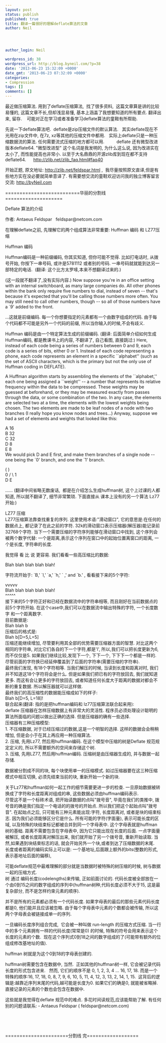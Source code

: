 ```yaml
---
layout: post
status: publish
published: true
title: 翻译一篇很好的理解deflate算法的文章
author: Neil




author_login: Neil

wordpress_id: 38
wordpress_url: http://blog.byneil.com/?p=38
date: '2013-06-23 15:32:09 +0000'
date_gmt: '2013-06-23 07:32:09 +0000'
categories:
- Compression
tags: []
comments: []
---
```

<p>最近做压缩算法. 用到了deflate压缩算法, &nbsp;找了很多资料, &nbsp;这篇文章算是讲的比较易懂的,&nbsp;这篇文章不长,但却浅显易懂, 基本上涵盖了我想要知道的所有要点. 翻译出来, 留存. &nbsp; &nbsp;可能对正在学习或者准备学习deflate算法的童鞋有所帮助.</p>
<p>先说一下deflate算法吧. &nbsp;deflate是zip压缩文件的默认算法. &nbsp; 其实deflate现在不光用在zip文件中, 在7z, xz等其他的压缩文件中都用. &nbsp; 实际上deflate只是一种压缩数据流的算法. 任何需要流式压缩的地方都可以用. &nbsp; &nbsp; &nbsp; &nbsp; &nbsp;deflate 还有微型改进版本deflate64. "微型改进型" 这个名词是我发明的, 为什么这么说, 因为改进实在太小了, 而性能提高也非常小. 以至于大名鼎鼎的开源zlib库到现在都不支持deflate64. &nbsp; &nbsp; &nbsp;<a href="http://zlib.net/zlib_faq.html#faq40">http://zlib.net/zlib_faq.html#faq40</a></p>
<p>开始正题, 原文地址:&nbsp;<a href="http://zlib.net/feldspar.html">http://zlib.net/feldspar.html</a>&nbsp;, &nbsp;我尽量按照原文直译,但是有些地方实在没必要就简单意译了. 有需要想交流的童鞋欢迎访问我的独立博客留言交流: <a title="http://byNeil.com" href="http://byNeil.com" target="_blank">http://byNeil.com</a></p>
<p>==========================华丽的分割线====================</p>
<p>Deflate 算法的介绍</p>
<p>作者:&nbsp;Antaeus Feldspar &nbsp;&nbsp;feldspar@netcom.com</p>
<p>在理解deflate之前, 先理解它的两个组成算法非常重要: Huffman 编码 和 LZ77压缩</p>
<p>Huffman 编码</p>
<p>Huffman编码是一种前缀编码, 你其实知道, 但你可能不觉得. 比如打电话时, 从拨号开始, 你按下一串号码, 或许是5781112 或者别的号码. 一串号码就就能到达另一部特定的电话. &nbsp;(翻译: 这个比方太罗嗦,本来不想翻译过来的.)</p>
<p>(这一段就不翻译了,没有实际内容.)&nbsp;Now suppose you're in an office setting with an internal switchboard, as many large companies do. All other phones within the bank only require five numbers to dial, instead of seven -- that's because it's expected that you'll be calling those numbers more often. You may still need to call other numbers, though -- so all of those numbers have a `9' added to the front.</p>
<p>...这就是前缀编码. 每一个你想要指定的元素都有一个由数字组成的代码. 由于每个代码都不可能是另外一个代码的前缀, 所以当你输入的时候,不会有歧义.</p>
<p>Huffman 编码是由一个特定算法生成的前缀编码. (翻译: 后面简单介绍如何生成Huffman编码, 都是教课书上的内容, 不翻译了, 自己看图, 直接跳过:)&nbsp;Here, instead of each code being a series of numbers between 0 and 9, each code is a series of bits, either 0 or 1. Instead of each code representing a phone, each code represents an element in a specific ``alphabet'' (such as the set of ASCII characters, which is the primary but not the only use of Huffman coding in DEFLATE).</p>
<p>A Huffman algorithm starts by assembling the elements of the ``alphabet,'' each one being assigned a ``weight'' -- a number that represents its relative frequency within the data to be compressed. These weights may be guessed at beforehand, or they may be measured exactly from passes through the data, or some combination of the two. In any case, the elements are selected two at a time, the elements with the lowest weights being chosen. The two elements are made to be leaf nodes of a node with two branches (I really hope you know nodes and trees...) Anyway, suppose we had a set of elements and weights that looked like this:</p>
<p>A 16<br />
B 32<br />
C 32<br />
D 8<br />
E 8<br />
We would pick D and E first, and make them branches of a single node -- one being the `0' branch, and one the `1' branch.</p>
<p>( )<br />
0 / \ 1<br />
D E</p>
<p>...... (翻译中间省略无数废话, &nbsp;都是在介绍怎么生成huffman树, 这个上过课的人都知道, 所以就不翻译了, 细节非常繁琐. 下面直接从 课本上没有的另一个算法 Lz77开始:)</p>
<p>LZ77 压缩<br />
LZ77压缩算法靠查找重复的序列. 这里使用术语:"滑动窗口", 它的意思是:在任何的数据点上, 都记录了在此之前的字符. 32k的滑动窗口表示压缩器(解压器)能记录前32768个字符. 当下一个需要压缩的字符序列能够在滑动窗口中找到, 这个序列会被两个数字代替: 一个是距离,表示这个序列在窗口中的起始位置离窗口的距离, 一个是长度, 字符串的长度.</p>
<p>我觉得 看 比 说 更容易. 我们看看一些高压缩比的数据:</p>
<p>Blah blah blah blah blah!</p>
<p>字符流开始于: `B,' `l,' `a,' `h,' ` ,' and `b.' , 看看接下来的5个字符:</p>
<p>vvvvv<br />
Blah blah blah blah blah!<br />
^^^^^<br />
接下来的5个字符正好和已经在数据流中的字符串相等, 而且刚好在当前数据点的前5个字符开始. 在这个case中,我们可以在数据流中输出特殊的字符, 一个长度数字 和一个距离数字.<br />
目前数据是:<br />
Blah blah b<br />
压缩后的格式是:<br />
Blah b[D=5,L=5]<br />
压缩还能继续增加, 尽管要利用其全部的优势需要压缩器方面的智慧. 对比这两个相同的字符串, 对比它们各自的下一个字符,都是'l', 所以,我们可以把长度更新为6, 而不仅仅是5. 如果我们继续比较,发现下一个, 下下一个, 下下下一个都是一样的. 尽管前面的字符换已经延伸覆盖到了后面的字符串(需要压缩的字符串).<br />
最终我们发现, 有18个字符相等. 当我们解压的时候, 当读到长度和距离对时, 我们并不知道这18个字符将会是什么. 但是如果我们把已有的字符放回去, 我们就知道更多. 而这有会让更多的字符放回去, 或者知道任何长度大于距离的数据对都会不断的重复数据. 所以解压器就可以这样做.<br />
最终我们的高压缩性的数据能压缩成如下的样子:<br />
Blah b[D=5, L=18]!<br />
联合起来(翻译: 指的是把huffman编码和 lz77压缩算法联合起来用):<br />
deflate 压缩器在怎样压缩数据上有非常大的灵活性. 程序员必须处理设计聪明的算法所面临的问题以做出正确的选择. 但是压缩器的确有一些选择.<br />
压缩器有三种压缩模型:<br />
1. 不压缩数据, 对于已经压缩过的数据,这是一个明智的选择. 这样的数据会会稍稍增加, 但是会小于在其上再应用一种压缩算法.<br />
2. 压缩, 先用Lz77, 然后用huffman编码. 在这个模型中压缩的树是Deflate 规范规定定义的, 所以不需要额外的空间来存储这个树.<br />
3. 压缩, 先用LZ77, 然后用huffman编码. 压缩树是由压缩器生成的, 并与数据一起存储.</p>
<p>数据被分割成不同的块, 每个块使用单一的压缩模式. 如过压缩器要在这三种压缩模式中相互切换, 必须先结束当前的块, 重新开始一个新的块.</p>
<p>关于Lz77和huffman如何一起工作的细节需要更进一步的检查. 一旦原始数据被转换成了字符和长度距离对组成的串, 这些数据必须由huffman编码表示.<br />
尽管这不是一个标砖术语, 把开始读数据的点叫"拨号音", 毕竟在我们的类推中, 拨号音的确是我们指定一个电话的的拨号的开始点. 所以我们把这个起始点叫"拨号音". 在起始点之后, 只可能有三种元素能出现:字符, 长度距离对, 或者是块的结束标志. 因为我们必须能够区分它是什么. 所有可能的字符(字面量), 表示可能长度的区域, 以及特殊的块结束标记都被合并到同一个字母表中. 这个字母表就是huffman树的基础. 距离不需要包含在字母表中, 因为它只能出现在长度的后面. 一点字面量被解压, 或者长度距离对解压出来, 我们就开始了另一个拨号音, 重新开始读取. 当然,如果遇到块结束标志的话, 就会开始另外一个块,或者到达了压缩数据的末尾.<br />
长度或者距离的编码实际上可以是: 一个基地址,后面跟上额外的bits(整数的形式,表示基地址后面的偏移),</p>
<p>可能deflate规范中最难理解的部分就是当数据时被特殊的树压缩的时候, 树与数据一起的压缩方式.<br />
树 通过 编码长度(codelengths)来传输, 正如前面讨论的. 代码长度被全部放在一个由0到15之间的数字组成的序列中(huffman树种,代码长度必须不大于15, 这是最复杂部分, 而不是怎样约束元素的顺序).</p>
<p>并不是所有的元素都必须有一个代码长度. 如果字母表的最后的那些元素代码长度都是0, 他们能并且应该被忽略. 由于每个字母表中元素的个数都会被传输, 所以这两个字母表会被链接成单一的序列.</p>
<p>一旦编码长度序列组合完成, &nbsp;它会被一种叫做 run-length 的压缩方式压缩. 当一行中的多个元素拥有一样的代码长度(常常是0) 的时候, 特殊的符号会用来表示这个长度的元素的个数. &nbsp;现在这个序列式0到18之间的数字组成的了(可能带有额外的位组成修改基地址的值).</p>
<p>huffman 树就是为这个0到18的字母表创建的.</p>
<p>huffman树需要包含在数据中, 当然. &nbsp;正如其他的huffman树一样, 它会被记录代码长度的形式包含进来. &nbsp; 然而, 它们的顺序不是&nbsp;0, 1, 2, 3, 4 ... 16, 17, 18. 而是一个特殊的顺序:16, 17, 18, 0, 8, 7, 9, 6, 10, 5, 11, 4, 12, 3, 13, 2, 14, 1, 15. &nbsp;这背后的逻辑是:越靠近序列末尾的代码,越可能是长度为0. 如果它们的确是0, 就能被省略掉. 直接记录的元素的个数也会包含在数据中.</p>
<p>这些就是我觉得在deflate 规范中的难点. 多花时间读规范,应该能帮助了解. 有任何别的问题请联系:&nbsp;- Antaeus Feldspar ( feldspar@netcom.com)</p>
<p>&nbsp;</p>
<p>&nbsp;</p>
<p>======================分割线 完==================</p>
<p>&nbsp;</p>
<p>&nbsp;</p>
<p>&nbsp;</p>
